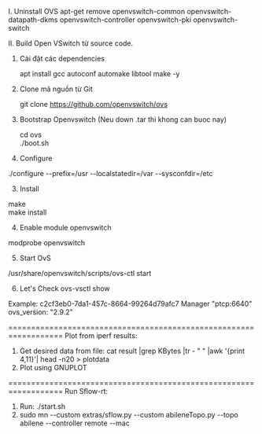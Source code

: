 I. Uninstall OVS
  apt-get remove openvswitch-common openvswitch-datapath-dkms openvswitch-controller openvswitch-pki openvswitch-switch

II. Build Open VSwitch từ source code.

1. Cài đặt các dependencies

    apt install gcc autoconf automake libtool make -y  

3. Clone mã nguồn từ Git

    git clone https://github.com/openvswitch/ovs  

2. Bootstrap Openvswitch (Neu down .tar thi khong can buoc nay)

   cd ovs  
  ./boot.sh

2. Configure

  ./configure --prefix=/usr --localstatedir=/var --sysconfdir=/etc

3. Install

  make  
  make install  

4. Enable module openvswitch

  modprobe openvswitch  

5. Start OvS

  /usr/share/openvswitch/scripts/ovs-ctl start

6. Let's Check
  ovs-vsctl show
  
  Example:
        c2cf3eb0-7da1-457c-8664-99264d79afc7
          Manager "ptcp:6640"
          ovs_version: "2.9.2"

==================================================================
Plot from iperf results:
1) Get desired data from file: 
    cat result |grep KBytes |tr - " " |awk '{print $4,$11}'| head -n20 > plotdata
2) Plot using GNUPLOT

==================================================================
Run Sflow-rt:
1) Run:     ./start.sh
2) sudo mn --custom extras/sflow.py --custom abileneTopo.py --topo abilene --controller remote --mac
